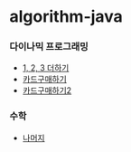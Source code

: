 # algorithm-java


### 다이나믹 프로그래밍
  - [1, 2, 3 더하기](https://github.com/eunjeongsong/algorithm-java/blob/master/BJ9095.java)
  - [카드구매하기](https://github.com/eunjeongsong/algorithm-java/blob/master/BJ11052.java)
  - [카드구매하기2](https://github.com/eunjeongsong/algorithm-java/blob/master/BJ16194.java)


### 수학
  - [나머지](https://github.com/eunjeongsong/algorithm-java/blob/master/BJ10430.java)    
